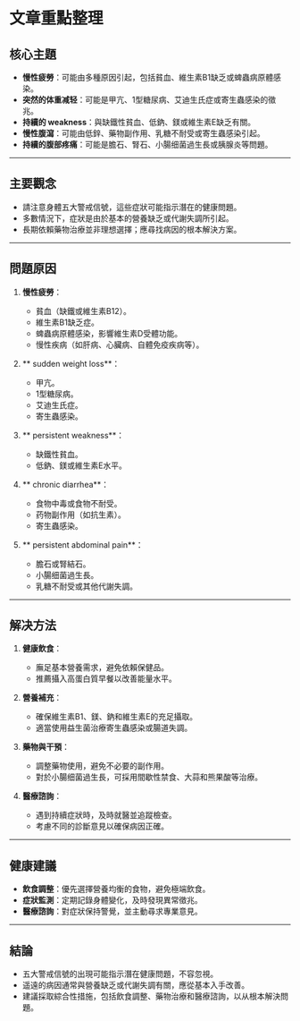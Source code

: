 # 文章重點整理

## 核心主題  
- **慢性疲勞**：可能由多種原因引起，包括貧血、維生素B1缺乏或蜱蟲病原體感染。  
- **突然的体重减轻**：可能是甲亢、1型糖尿病、艾迪生氏症或寄生蟲感染的徵兆。  
- **持續的 weakness**：與缺鐵性貧血、低鈉、鎂或維生素E缺乏有關。  
- **慢性腹瀉**：可能由低鋅、藥物副作用、乳糖不耐受或寄生蟲感染引起。  
- **持續的腹部疼痛**：可能是膽石、腎石、小腸细菌過生長或胰腺炎等問題。

---

## 主要觀念  
- 請注意身體五大警戒信號，這些症狀可能指示潛在的健康問題。  
- 多數情況下，症狀是由於基本的營養缺乏或代謝失調所引起。  
- 長期依賴藥物治療並非理想選擇；應尋找病因的根本解決方案。

---

## 問題原因  
1. **慢性疲勞**：  
   - 貧血（缺鐵或維生素B12）。  
   - 維生素B1缺乏症。  
   - 蜱蟲病原體感染，影響維生素D受體功能。  
   - 慢性疾病（如肝病、心臟病、自體免疫疾病等）。  

2. ** sudden weight loss**：  
   - 甲亢。  
   - 1型糖尿病。  
   - 艾迪生氏症。  
   - 寄生蟲感染。  

3. ** persistent weakness**：  
   - 缺鐵性貧血。  
   - 低鈉、鎂或維生素E水平。  

4. ** chronic diarrhea**：  
   - 食物中毒或食物不耐受。  
   - 药物副作用（如抗生素）。  
   - 寄生蟲感染。  

5. ** persistent abdominal pain**：  
   - 膽石或腎結石。  
   - 小腸细菌過生長。  
   - 乳糖不耐受或其他代謝失調。  

---

## 解决方法  
1. **健康飲食**：  
   - 廡足基本營養需求，避免依賴保健品。  
   - 推薦攝入高蛋白質早餐以改善能量水平。  

2. **營養補充**：  
   - 確保維生素B1、鎂、鈉和維生素E的充足攝取。  
   - 適當使用益生菌治療寄生蟲感染或腸道失調。  

3. **藥物與干預**：  
   - 調整藥物使用，避免不必要的副作用。  
   - 對於小腸细菌過生長，可採用間歇性禁食、大蒜和熊果酸等治療。  

4. **醫療諮詢**：  
   - 遇到持續症狀時，及時就醫並追蹤檢查。  
   - 考慮不同的診斷意見以確保病因正確。  

---

## 健康建議  
- **飲食調整**：優先選擇營養均衡的食物，避免極端飲食。  
- **症狀監測**：定期記錄身體變化，及時發現異常徵兆。  
- **醫療諮詢**：對症狀保持警覺，並主動尋求專業意見。  

---

## 結論  
- 五大警戒信號的出現可能指示潛在健康問題，不容忽視。  
- 遥遠的病因通常與營養缺乏或代謝失調有關，應從基本入手改善。  
- 建議採取綜合性措施，包括飲食調整、藥物治療和醫療諮詢，以从根本解決問題。